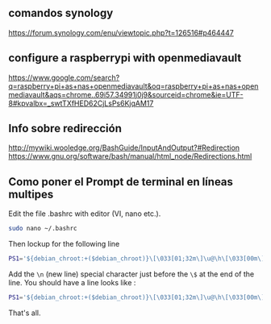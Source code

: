 ## comandos synology
https://forum.synology.com/enu/viewtopic.php?t=126516#p464447


## configure a raspberrypi with openmediavault
https://www.google.com/search?q=raspberry+pi+as+nas+openmediavault&oq=raspberry+pi+as+nas+openmediavault&aqs=chrome..69i57.34991j0j9&sourceid=chrome&ie=UTF-8#kpvalbx=_swtTXfHED62CjLsPs6KjqAM17


## Info sobre redirección
http://mywiki.wooledge.org/BashGuide/InputAndOutput?#Redirection
https://www.gnu.org/software/bash/manual/html_node/Redirections.html


## Como poner el Prompt de terminal en líneas multipes

Edit the file .bashrc with editor (VI, nano etc.).

```bash
sudo nano ~/.bashrc
```
Then lockup for the following line

```bash
PS1='${debian_chroot:+($debian_chroot)}\[\033[01;32m\]\u@\h\[\033[00m\]:\[\033[01;34m\]\w\[\033[00m\]\$ '
```
Add the `\n` (new line) special character just before the `\$` at the end of the line. You should have a line looks like :

```bash
PS1='${debian_chroot:+($debian_chroot)}\[\033[01;32m\]\u@\h\[\033[00m\]:\[\033[01;34m\]\w\[\033[00m\]\n\$ 
```
That's all.